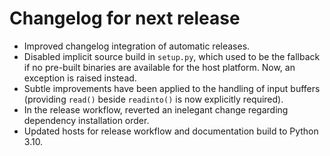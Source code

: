 <!-- SPDX-FileCopyrightText: 2022 geisserml <geisserml@gmail.com> -->
<!-- SPDX-License-Identifier: CC-BY-4.0 -->

# Changelog for next release

- Improved changelog integration of automatic releases.
- Disabled implicit source build in `setup.py`, which used to be the fallback if no pre-built binaries
  are available for the host platform. Now, an exception is raised instead.
- Subtle improvements have been applied to the handling of input buffers
  (providing `read()` beside `readinto()` is now explicitly required).
- In the release workflow, reverted an inelegant change regarding dependency installation order.
- Updated hosts for release workflow and documentation build to Python 3.10.
